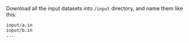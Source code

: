 Download all the input datasets into `/input` directory, and name them like this:
```
input/a.in
input/b.in
...
```